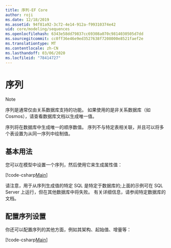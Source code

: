 ```yaml
---
title: 序列-EF Core
author: roji
ms.date: 12/18/2019
ms.assetid: 94f81a92-3c72-4e14-912a-f99310374e42
uid: core/modeling/sequences
ms.openlocfilehash: 6343e58dd79837cc69308a070c9814030505d7dd
ms.sourcegitcommit: cc0ff36e46e9ed3527638f7208000e8521faef2e
ms.translationtype: MT
ms.contentlocale: zh-CN
ms.lasthandoff: 03/06/2020
ms.locfileid: "78414727"
---
```

# <a name="sequences"></a>序列

> [!NOTE]  
> 序列是通常仅由关系数据库支持的功能。 如果使用的是非关系数据库（如 Cosmos），请查看数据库文档以生成唯一值。

序列将在数据库中生成唯一的顺序数值。 序列不与特定表相关联，并且可以将多个表设置为从同一序列中绘制值。

## <a name="basic-usage"></a>基本用法

您可以在模型中设置一个序列，然后使用它来生成属性值：

[!code-csharp[Main](../../../samples/core/Modeling/FluentAPI/Sequence.cs?name=Sequence&highlight=3,7)]

请注意，用于从序列生成值的特定 SQL 是特定于数据库的;上面的示例可在 SQL Server 上运行，但在其他数据库中将失败。 有关详细信息，请参阅特定数据库的文档。

## <a name="configuring-sequence-settings"></a>配置序列设置

你还可以配置序列的其他方面，例如其架构、起始值、增量等：

[!code-csharp[Main](../../../samples/core/Modeling/FluentAPI/SequenceConfiguration.cs?name=SequenceConfiguration&highlight=3-5)]
